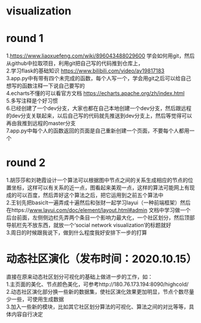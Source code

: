 # visualization
# round 1
1.https://www.liaoxuefeng.com/wiki/896043488029600
学会如何用git，然后从github中拉取项目，利用git把自己写的代码推到仓库上，<br>
2.学习flask的基础知识 https://www.bilibili.com/video/av19817183<br>
3.app.py中有带有四个未完成的函数，每个人写一个，学会用git之后可以给自己想写的函数注释一下说自己要写的<br>
4.echarts不懂的可以看官方文档 https://echarts.apache.org/zh/index.html<br>
5.多写注释是个好习惯<br>
6.已经创建了一个dev分支，大家也都在自己本地创建一个dev分支，然后跟远程的dev分支关联起来，以后自己写的代码就先推送到dev分支上，然后等觉得可以再由我推到远程的master分支<br>
7.app.py中每个人的函数返回的页面是自己重新创建一个页面，不要每个人都用一个
# round 2
1.胡莎莎和刘艳霞设计一个算法可以根据图中节点之间的关系生成相应的节点的位置坐标，这样可以有关系的近一点，图看起来美观一点，这样的算法可能网上有现成的可以百度，然后弄好这个算法之后，把它运用到之前五个算法中<br>
2.王钊先把basiclt一遍弄成十遍然后和张财一起学习layui（一种前端框架）然后在https://www.layui.com/doc/element/layout.html#admin 文档中学习做一个后台前面，左侧侧边栏先弄两个条目一个影响力最大化，一个社区划分，然后顶部导航栏先不放东西，就放一个‘social network visualization’的标题就好<br>
3.周日的时候跟我说下，做到什么程度我好安排下一步的打算
# 动态社区演化（发布时间：2020.10.15）
直接在原来动态社区划分可视化的基础上做进一步的工作，如：<br>
1.主页面的美化、节点颜色美化，可参考http://180.76.173.194:8090/highcold/<br>
2.动态社区演化部分换一些新的数据集，使社区演化效果更加明显，节点个数尽量少一些，可使用生成数据<br>
3.加入一些新的模块，比如其它社区划分算法的可视化、算法之间的对比等等，具体内容自行决定<br>
